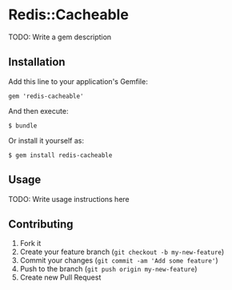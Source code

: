 # Redis::Cacheable

TODO: Write a gem description

## Installation

Add this line to your application's Gemfile:

    gem 'redis-cacheable'

And then execute:

    $ bundle

Or install it yourself as:

    $ gem install redis-cacheable

## Usage

TODO: Write usage instructions here

## Contributing

1. Fork it
2. Create your feature branch (`git checkout -b my-new-feature`)
3. Commit your changes (`git commit -am 'Add some feature'`)
4. Push to the branch (`git push origin my-new-feature`)
5. Create new Pull Request
